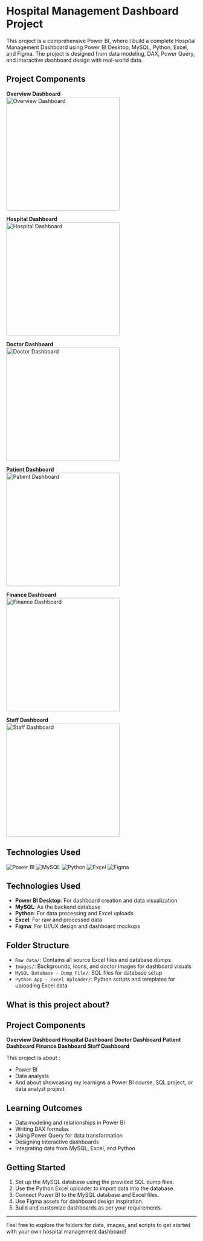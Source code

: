 # Hospital Management Dashboard Project

This project is a comprehensive Power BI, where I build a complete Hospital Management Dashboard using Power BI Desktop, MySQL, Python, Excel, and Figma. The project is designed from data modeling, DAX, Power Query, and interactive dashboard design with real-world data.

## Project Components

**Overview Dashboard**  
<img src="Images/All Background Images/Group 15 (15).png" alt="Overview Dashboard" width="300"/>

**Hospital Dashboard**  
<img src="Images/All Background Images/Hospital Page.png" alt="Hospital Dashboard" width="300"/>

**Doctor Dashboard**  
<img src="Images/Doctor Images/8487370.png" alt="Doctor Dashboard" width="300"/>

**Patient Dashboard**  
<img src="Images/All Background Images/Patient Page Background.png" alt="Patient Dashboard" width="300"/>

**Finance Dashboard**  
<img src="Images/All Background Images/Group 16 (10).png" alt="Finance Dashboard" width="300"/>

**Staff Dashboard**  
<img src="Images/All Background Images/Group 17 (3).png" alt="Staff Dashboard" width="300"/>


## Technologies Used

<p align="left">
  <img src="https://img.icons8.com/color/48/000000/power-bi.png" alt="Power BI" title="Power BI"/>
  <img src="https://img.icons8.com/color/48/000000/mysql-logo.png" alt="MySQL" title="MySQL"/>
  <img src="https://img.icons8.com/color/48/000000/python--v1.png" alt="Python" title="Python"/>
  <img src="https://img.icons8.com/color/48/000000/microsoft-excel-2019--v1.png" alt="Excel" title="Excel"/>
  <img src="https://img.icons8.com/color/48/000000/figma--v1.png" alt="Figma" title="Figma"/>
</p>

## Technologies Used

- **Power BI Desktop**: For dashboard creation and data visualization
- **MySQL**: As the backend database
- **Python**: For data processing and Excel uploads
- **Excel**: For raw and processed data
- **Figma**: For UI/UX design and dashboard mockups

## Folder Structure

- `Raw data/`: Contains all source Excel files and database dumps
- `Images/`: Backgrounds, icons, and doctor images for dashboard visuals
- `MySQL Database - Dump File/`: SQL files for database setup
- `Python App - Excel Uploader/`: Python scripts and templates for uploading Excel data

## What is this project about?

## Project Components

**Overview Dashboard**
**Hospital Dashboard**
**Doctor Dashboard**
**Patient Dashboard**
**Finance Dashboard**
**Staff Dashboard**

This project is about :
- Power BI 
- Data analysts
- And about showcasing my learnigns a Power BI course, SQL project, or data analyst project

## Learning Outcomes

- Data modeling and relationships in Power BI
- Writing DAX formulas
- Using Power Query for data transformation
- Designing interactive dashboards
- Integrating data from MySQL, Excel, and Python

## Getting Started

1. Set up the MySQL database using the provided SQL dump files.
2. Use the Python Excel uploader to import data into the database.
3. Connect Power BI to the MySQL database and Excel files.
4. Use Figma assets for dashboard design inspiration.
5. Build and customize dashboards as per your requirements.

---

Feel free to explore the folders for data, images, and scripts to get started with your own hospital management dashboard!
